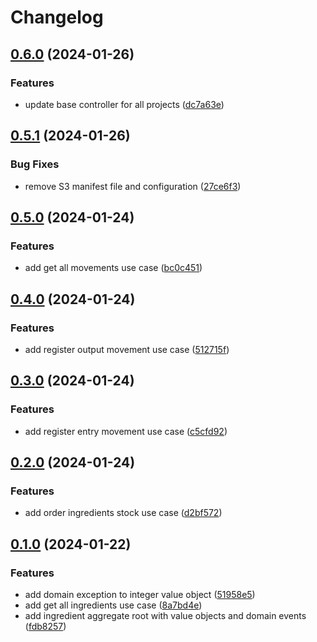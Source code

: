 # Changelog

## [0.6.0](https://github.com/soymichelt/restaurant-microservices/compare/warehouse-v0.5.1...warehouse-v0.6.0) (2024-01-26)


### Features

* update base controller for all projects ([dc7a63e](https://github.com/soymichelt/restaurant-microservices/commit/dc7a63eb5a5f885c37c05c6a72f7e241176c7cba))

## [0.5.1](https://github.com/soymichelt/restaurant-microservices/compare/warehouse-v0.5.0...warehouse-v0.5.1) (2024-01-26)


### Bug Fixes

* remove S3 manifest file and configuration ([27ce6f3](https://github.com/soymichelt/restaurant-microservices/commit/27ce6f3652f529533dc8bddddc9dde659f5d0782))

## [0.5.0](https://github.com/soymichelt/restaurant-microservices/compare/warehouse-v0.4.0...warehouse-v0.5.0) (2024-01-24)


### Features

* add get all movements use case ([bc0c451](https://github.com/soymichelt/restaurant-microservices/commit/bc0c451efe25326f06136fa03f6fbb9e039faabc))

## [0.4.0](https://github.com/soymichelt/restaurant-microservices/compare/warehouse-v0.3.0...warehouse-v0.4.0) (2024-01-24)


### Features

* add register output movement use case ([512715f](https://github.com/soymichelt/restaurant-microservices/commit/512715fd44fd6594b5da179962ef2ee293d2ae8b))

## [0.3.0](https://github.com/soymichelt/restaurant-microservices/compare/warehouse-v0.2.0...warehouse-v0.3.0) (2024-01-24)


### Features

* add register entry movement use case ([c5cfd92](https://github.com/soymichelt/restaurant-microservices/commit/c5cfd92282954eca23e8071d51445e095cd6b010))

## [0.2.0](https://github.com/soymichelt/restaurant-microservices/compare/warehouse-v0.1.0...warehouse-v0.2.0) (2024-01-24)


### Features

* add order ingredients stock use case ([d2bf572](https://github.com/soymichelt/restaurant-microservices/commit/d2bf57235ca703cc0823f54625237b7ab8bcdb97))

## [0.1.0](https://github.com/soymichelt/restaurant-microservices/compare/warehouse-v0.0.1...warehouse-v0.1.0) (2024-01-22)


### Features

* add domain exception to integer value object ([51958e5](https://github.com/soymichelt/restaurant-microservices/commit/51958e5c595f8d98634342e7f87ee824607a4a47))
* add get all ingredients use case ([8a7bd4e](https://github.com/soymichelt/restaurant-microservices/commit/8a7bd4eee72b281fcf9b1a395df206d712e6fba4))
* add ingredient aggregate root with value objects and domain events ([fdb8257](https://github.com/soymichelt/restaurant-microservices/commit/fdb825796fd02d4f0cfd75c020426025b0d80b3b))
